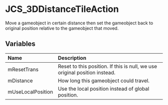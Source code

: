 # JCS_3DDistanceTileAction

Move a gameobject in certain distance then set the gameobject back to original 
position relative to the gameobject that moved.

## Variables

| Name              | Description                                                                |
|:------------------|:---------------------------------------------------------------------------|
| mResetTrans       | Reset to this position. If this is null, we use original position instead. |
| mDistance         | How long this gameobject could travel.                                     |
| mUseLocalPosition | Use the local position instead of global position.                         |

